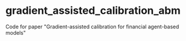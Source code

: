 # gradient_assisted_calibration_abm
Code for paper "Gradient-assisted calibration for financial agent-based models"
